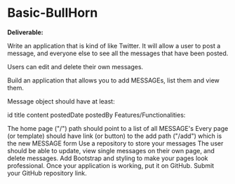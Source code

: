 # Basic-BullHorn #

**Deliverable:**

Write an application that is kind of like Twitter. It will allow a user to
post a message, and everyone else to see all the messages that have been posted. 

Users can edit and delete their own messages. 

Build an application that allows you to add MESSAGEs, list them and view them.

Message object should have at least:

id
title
content
postedDate
postedBy
Features/Functionalities:

The home page ("/") path should point to a list of all MESSAGE's
Every page (or template) should have link (or button) to the add path 
("/add") which is the new MESSAGE form
Use a repository to store your messages
The user should be able to update, view single messages on their own page, and delete messages.
Add Bootstrap and styling to make your pages look professional.
Once your application is working, put it on GitHub.
Submit your GitHub repository link.
